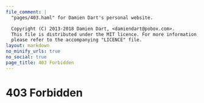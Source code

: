 ```yaml
---
file_comment: |
  "pages/403.haml" for Damien Dart's personal website.

  Copyright (C) 2013-2018 Damien Dart, <damiendart@pobox.com>.
  This file is distributed under the MIT licence. For more information,
  please refer to the accompanying "LICENCE" file.
layout: markdown
no_minify_urls: true
no_social: true
page_title: 403 Forbidden
---
```



# 403 Forbidden

